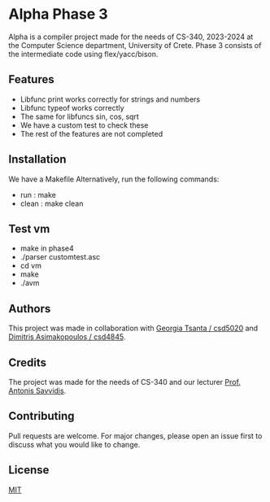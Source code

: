 # Alpha Phase 3

Alpha is a compiler project made for the needs of CS-340, 2023-2024 at the Computer Science department, University of Crete.
Phase 3 consists of the intermediate code using flex/yacc/bison. 

## Features
 * Libfunc print works correctly for strings and numbers
 * Libfunc typeof works correctly
 * The same for libfuncs sin, cos, sqrt
 * We have a custom test to check these
 * The rest of the features are not completed 

## Installation
We have a Makefile 
Alternatively, run the following commands:
* run : make
* clean : make clean

## Test vm
* make in phase4 
* ./parser customtest.asc
* cd vm
* make
* ./avm

## Authors
This project was made in collaboration with [Georgia Tsanta / csd5020](https://github.com/georgiats0) and [Dimitris Asimakopoulos / csd4845](https://github.com/mitsosasim).


## Credits
The project was made for the needs of CS-340 and our lecturer [Prof. Antonis Savvidis]().

## Contributing

Pull requests are welcome. For major changes, please open an issue first
to discuss what you would like to change.

## License

[MIT](https://choosealicense.com/licenses/mit/)
